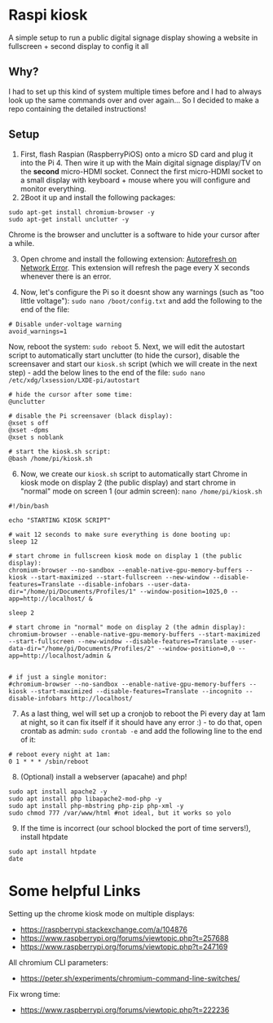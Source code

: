 # Raspi kiosk
A simple setup to run a public digital signage display showing a website in fullscreen + second display to config it all 

## Why?
I had to set up this kind of system multiple times before and I had to always look up the same commands over and over again... So I decided to make a repo containing the detailed instructions!

## Setup
1. First, flash Raspian (RaspberryPiOS) onto a micro SD card and plug it into the Pi 4. Then wire it up with the Main digital signage display/TV on the **second** micro-HDMI socket. Connect the first micro-HDMI socket to a small display with keyboard + mouse where you will configure and monitor everything.
2. 2Boot it up and install the following packages:
```
sudo apt-get install chromium-browser -y
sudo apt-get install unclutter -y 
```
Chrome is the browser and unclutter is a software to hide your cursor after a while.

3. Open chrome and install the following extension: [Autorefresh on Network Error](https://chrome.google.com/webstore/detail/autorefresh-on-network-er/milcogahlcilalagefhdhnoikibkoloo). This extension will refresh the page every X seconds whenever there is an error.

4. Now, let's configure the Pi so it doesnt show any warnings (such as "too little voltage"): `sudo nano /boot/config.txt` and add the following to the end of the file:
```
# Disable under-voltage warning
avoid_warnings=1
```
Now, reboot the system: `sudo reboot`
5. Next, we will edit the autostart script to automatically start unclutter (to hide the cursor), disable the screensaver and start our `kiosk.sh` script (which we will create in the next step) - add the below lines to the end of the file: `sudo nano /etc/xdg/lxsession/LXDE-pi/autostart`
```
# hide the cursor after some time:
@unclutter

# disable the Pi screensaver (black display):
@xset s off
@xset -dpms
@xset s noblank

# start the kiosk.sh script:
@bash /home/pi/kiosk.sh
```
6. Now, we create our `kiosk.sh` script to automatically start Chrome in kiosk mode on display 2 (the public display) and start chrome in "normal" mode on screen 1 (our admin screen): `nano /home/pi/kiosk.sh`
```
#!/bin/bash

echo "STARTING KIOSK SCRIPT"

# wait 12 seconds to make sure everything is done booting up:
sleep 12

# start chrome in fullscreen kiosk mode on display 1 (the public display):
chromium-browser --no-sandbox --enable-native-gpu-memory-buffers --kiosk --start-maximized --start-fullscreen --new-window --disable-features=Translate --disable-infobars --user-data-dir="/home/pi/Documents/Profiles/1" --window-position=1025,0 --app=http://localhost/ &

sleep 2

# start chrome in "normal" mode on display 2 (the admin display):
chromium-browser --enable-native-gpu-memory-buffers --start-maximized --start-fullscreen --new-window --disable-features=Translate --user-data-dir="/home/pi/Documents/Profiles/2" --window-position=0,0 --app=http://localhost/admin &


# if just a single monitor:
#chromium-browser --no-sandbox --enable-native-gpu-memory-buffers --kiosk --start-maximized --disable-features=Translate --incognito --disable-infobars http://localhost/

```
7. As a last thing, wel will set up a cronjob to reboot the Pi every day at 1am at night, so it can fix itself if it should have any error :) - to do that, open crontab as admin: `sudo crontab -e` and add the following line to the end of it:
```
# reboot every night at 1am:
0 1 * * * /sbin/reboot
```

8. (Optional) install a webserver (apacahe) and php!
```
sudo apt install apache2 -y
sudo apt install php libapache2-mod-php -y
sudo apt install php-mbstring php-zip php-xml -y
sudo chmod 777 /var/www/html #not ideal, but it works so yolo
```
9. If the time is incorrect (our school blocked the port of time servers!), install htpdate
```
sudo apt install htpdate
date
```

# Some helpful Links
Setting up the chrome kiosk mode on multiple displays:
- https://raspberrypi.stackexchange.com/a/104876
- https://www.raspberrypi.org/forums/viewtopic.php?t=257688
- https://www.raspberrypi.org/forums/viewtopic.php?t=247169

All chromium CLI parameters:
- https://peter.sh/experiments/chromium-command-line-switches/

Fix wrong time:
- https://www.raspberrypi.org/forums/viewtopic.php?t=222236

